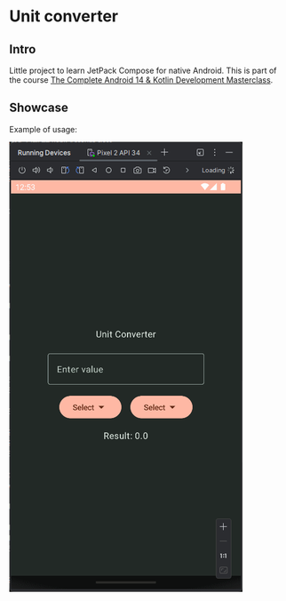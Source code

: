 # Unit converter

## Intro

Little project to learn JetPack Compose for native Android. This is part of the course [The Complete Android 14 & Kotlin Development Masterclass](https://www.udemy.com/course/android-kotlin-developer/learn/).

## Showcase

Example of usage:

![image](./assets/showcase.gif)